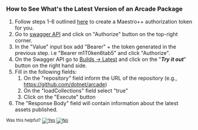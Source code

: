 ### How to See What's the Latest Version of an Arcade Package

1. Follow steps 1-6 outlined [here](https://github.com/dotnet/arcade/blob/master/Documentation/DependencyFlowOnboarding.md#32-set-up-your-darc-client) to create a Maestro++ authorization token for you.
2. Go to [swagger API](https://maestro-prod.westus2.cloudapp.azure.com/swagger/ui/index.html) and click on "Authorize" button on the top-right corner.
3. In the "Value" input box add "Bearer" + the token generated in the previous step. i.e "Bearer m1T0ken6tab5" and click "Authorize".
4. On the Swagger API go to [Builds -> Latest](https://maestro-prod.westus2.cloudapp.azure.com/swagger/ui/index.html#/Builds/Builds_GetLatest) and click on the "***Try it out***" button on the right hand side.
5. Fill in the following fields:
   1. On the "repository" field inform the URL of the repository (e.g., https://github.com/dotnet/arcade)
   2. On the "loadCollections" field select "true"
   3. Click on the "Execute" button
6. The "Response Body" field will contain information about the latest assets published.


<!-- Begin Generated Content: Doc Feedback -->
<sub>Was this helpful? [![Yes](https://helix.dot.net/f/ip/5?p=Documentation%5CSeePackagesLatestVersion.md)](https://helix.dot.net/f/p/5?p=Documentation%5CSeePackagesLatestVersion.md) [![No](https://helix.dot.net/f/in)](https://helix.dot.net/f/n/5?p=Documentation%5CSeePackagesLatestVersion.md)</sub>
<!-- End Generated Content-->
